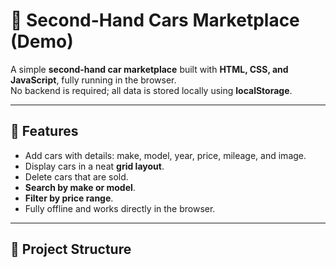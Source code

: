 # 🚗 Second-Hand Cars Marketplace (Demo)

A simple **second-hand car marketplace** built with **HTML, CSS, and JavaScript**, fully running in the browser.  
No backend is required; all data is stored locally using **localStorage**.

---

## 🌟 Features

- Add cars with details: make, model, year, price, mileage, and image.
- Display cars in a neat **grid layout**.
- Delete cars that are sold.
- **Search by make or model**.
- **Filter by price range**.
- Fully offline and works directly in the browser.

---

## 📂 Project Structure

